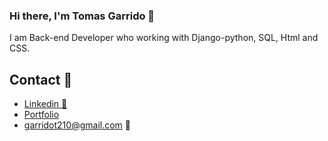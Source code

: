 ### Hi there,  I'm Tomas Garrido    👋

I am Back-end Developer who working with Django-python, SQL, Html and CSS.

## Contact  💬
- <a href="https://www.linkedin.com/in/tomas-garrido/"  target="_blank">Linkedin 💼</a> 
- <a href="https://garrido-portfolio.herokuapp.com/"  target="_blank">Portfolio</a>
- <a href="mailto:garridot210@gmail.com" target="_blank">garridot210@gmail.com :e-mail:</a>



